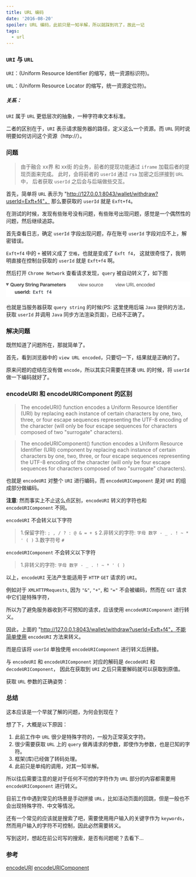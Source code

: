 ```yaml
---
title: URL 编码
date: '2016-08-20'
spoiler: URL 编码，此前只是一知半解，所以就踩到坑了，故此一记
tags:
  - url
---
```


### `URI` 与 `URL`

`URI`：(Uniform Resource Identifier 的缩写，统一资源标识符)。

`URL`：(Uniform Resource Locator 的缩写，统一资源定位符)。

##### 关系：

`URI` 属于 `URL` 更低层次的抽象，一种字符串文本标准。

二者的区别在于，`URI` 表示请求服务器的路径，定义这么一个资源。而 `URL` 同时说明要如何访问这个资源（http://）。

### 问题

> 由于融合 xx界 和 xx街 的业务，前者的提现功能通过 `iframe` 加载后者的提现页面来完成。
> 此时，会将前者的 `userId` 通过 `rsa` 加密之后拼接到 `URL` 中，
> 后者获取 `userId` 之后会与后端做些交互。

首先，简单将 `URL` 表示为 "http://127.0.0.1:8043/wallet/withdraw?userId=Exft+f4"，
那么要获取的 `userId` 就是 `Exft+f4`。

在测试的时候，发现有些账号没有问题，有些账号出现问题，感觉是一个偶然性的问题，然后继续追踪。

首先查看日志，确定 `userId` 字段出现问题，存在账号 `userId` 字段对应不上，解密错误。

`Exft+f4` 中的 `+` 被转义成了 `空格`，也就是变成了 `Exft f4`，
这就很奇怪了，我明明直接在控制台获取的 `userId` 就是 `Exft+f4` 啊。

然后打开 `Chrome Network` 查看请求发现，`query` 被自动转义了，如下图

![](./encode.png)

也就是当服务器获取 `query string` 的时候(PS: 这里使用后端 `Java` 提供的方法，获取 `userId` 并调用 `Java` 同步方法渲染页面)，已经不正确了。

### 解决问题

既然知道了问题所在，那就简单了。

首先，看到浏览器中的 `view URL encoded`，只要切一下，结果就是正确的了。

原来问题的症结在没有做 `encode`，所以其实只需要在拼凑 `URL` 的时候，将 `userId` 做一下编码就好了。

### encodeURI 和 encodeURIComponent 的区别

> The encodeURI() function encodes a Uniform Resource Identifier (URI) by replacing each instance of certain characters by one, two, three, or four escape sequences representing the UTF-8 encoding of the character (will only be four escape sequences for characters composed of two "surrogate" characters).

> The encodeURIComponent() function encodes a Uniform Resource Identifier (URI) component by replacing each instance of certain characters by one, two, three, or four escape sequences representing the UTF-8 encoding of the character (will only be four escape sequences for characters composed of two "surrogate" characters).

也就是 `encodeURI` 对整个 `URI` 进行编码，而 `encodeURIComponent` 是对 `URI` 的组成部分做编码。


**注意**: 然而事实上不止这么点区别，`encodeURI` 转义的字符也和 `encodeURIComponent` 不同。

`encodeURI` 不会转义以下字符

> 1.保留字符: `; , / ? : @ & = + $`
  2.非转义的字符: `字母 数字 - _ . ! ~ * ' ( )`
  3.数字符号 `#`

`encodeURIComponent` 不会转义以下字符

> 1.非转义的字符: `字母 数字 - _ . ! ~ * ' ( )`

以上，`encodeURI` 无法产生能适用于 `HTTP` `GET` 请求的 `URI`。

例如对于 `XMLHTTPRequests`, 因为 `"&"`, `"+"`, 和 `"="` 不会被编码，然而在 `GET` 请求中它们是特殊字符，

所以为了避免服务器收到不可预知的请求，应该使用 `encodeURIComponent` 进行转义。

因此，上面的 "http://127.0.0.1:8043/wallet/withdraw?userId=Exft+f4"，不能简单使用 `encodeURI` 方法来转义。

而是应该将 `userId` 单独使用 `encodeURIComponent` 进行转义后拼接。


与 `encodeURI` 和 `encodeURIComponent` 对应的解码是 `decodeURI` 和 `decodeURIComponent`，
因此在获取到 `URI` 之后只需要解码就可以获取到原值。

获取 `URL` 参数的正确姿势：

<script src="https://gist.github.com/xwartz/12678ec6278e4ff9e0bf892d9db2186f.js"></script>

### 总结

这本应该是一个早就了解的问题，为何会到现在？

想了下，大概是以下原因：

1. 此前工作中 `URL` 很少是特殊字符的，一般为正常英文字符。
2. 很少需要获取 `URL` 上的 `query` 做再请求的参数，即使作为参数，也是已知的字符。
3. 框架(库)已经做了转码处理。
4. 此前只是单纯的调用，对其一知半解。

所以往后需要注意的是对于任何不可控的字符作为 `URL` 部分的内容都需要用 `encodeURIComponent` 进行转义。

目前工作中遇到常见的场景是手动拼接 `URL`，比如活动页面的回跳，但是一般也不会出现特殊字符、中文等情况。

还有一个常见的应该就是搜索了吧，需要使用用户输入的关键字作为 `keywords`，然而用户输入的字符不可控制，因此必然需要转义。

写到这时，想起在前公司写的搜索，是否有问题呢？去看下...


### 参考

[encodeURI](https://developer.mozilla.org/zh-CN/docs/Web/JavaScript/Reference/Global_Objects/encodeURI)
[encodeURIComponent](https://developer.mozilla.org/en-US/docs/Web/JavaScript/Reference/Global_Objects/encodeURIComponent)
